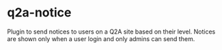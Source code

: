 # q2a-notice
Plugin to send notices to users on a Q2A site based on their level. Notices are shown only when a user login and only admins can send them. 
